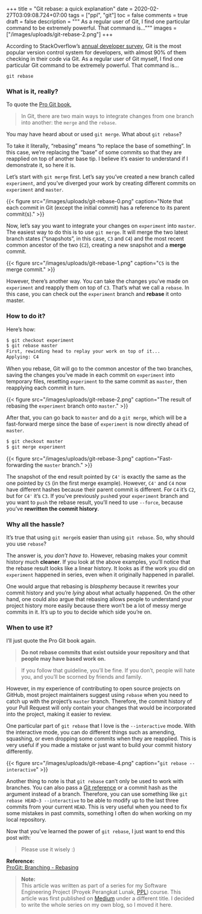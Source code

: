 +++
title = "Git rebase: a quick explanation"
date = 2020-02-27T03:09:08.724+07:00
tags = ["ppl", "git"]
toc = false
comments = true
draft = false
description = """
As a regular user of Git, I find one particular command
to be extremely powerful. That command is…"""
images = ["/images/uploads/git-rebase-2.png"]
+++

According to StackOverflow’s [annual developer survey][StackOverflow-survey],
Git is the most popular version control system for developers, with almost 90%
of them checking in their code via Git. As a regular user of Git myself, I find
one particular Git command to be extremely powerful. That command is…

```
git rebase
```

### **What** is it, really?

To quote the [Pro Git book][ProGit-branching-rebasing],

> In Git, there are two main ways to integrate changes from one branch into
> another: the `merge` and the `rebase`.

You may have heard about or used `git merge`. What about `git rebase`?

To take it literally, “rebasing” means “to replace the base of something”. In
this case, we’re replacing the “base” of some commits so that they are reapplied
on top of another base tip. I believe it’s easier to understand if I demonstrate
it, so here it is.

Let’s start with `git merge` first. Let’s say you’ve created a new branch called
`experiment`, and you’ve diverged your work by creating different commits on
`experiment` and `master`.

{{< figure src="/images/uploads/git-rebase-0.png"
caption="Note that each commit in Git (except the initial commit) has a reference to its parent commit(s)." >}}

Now, let’s say you want to integrate your changes on `experiment` into `master`.
The easiest way to do this is to use `git merge`. It will merge the two latest
branch states (“snapshots”, in this case, `C3` and `C4`) and the most recent
common ancestor of the two (`C2`), creating a new snapshot and a **merge**
commit.

{{< figure src="/images/uploads/git-rebase-1.png" caption="`C5` is the merge commit." >}}

However, there’s another way. You can take the changes you’ve made on
`experiment` and reapply them on top of `C3`. That’s what we call a `rebase`. In
this case, you can check out the `experiment` branch and **rebase** it onto
master.

### **How** to do it?

Here’s how:

```bash
$ git checkout experiment
$ git rebase master
First, rewinding head to replay your work on top of it...
Applying: C4
```

When you rebase, Git will go to the common ancestor of the two branches, saving
the changes you’ve made in each commit on `experiment` into temporary files,
resetting `experiment` to the same commit as `master`, then reapplying each
commit in turn.

{{< figure src="/images/uploads/git-rebase-2.png"
caption="The result of rebasing the `experiment` branch onto `master`." >}}

After that, you can go back to `master` and do a `git merge`, which will be a
fast-forward merge since the base of `experiment` is now directly ahead of
`master`.

```bash
$ git checkout master
$ git merge experiment
```

{{< figure src="/images/uploads/git-rebase-3.png" caption="Fast-forwarding the `master` branch." >}}

The snapshot of the end result pointed by `C4'` is exactly the same as the one
pointed by `C5` (in the first merge example). However, `C4'` and `C4` now have
different hashes because their parent commit is different. For `C4` it’s `C2`,
but for `C4'` it’s `C3`. If you’ve previously `push`ed your `experiment` branch
and you want to `push` the rebase result, you’ll need to use `--force`, because
you’ve **rewritten the commit history**.

### **Why** all the hassle?

It’s true that using `git merge`is easier than using `git rebase`. So, why
should you use `rebase`?

The answer is, _you don’t have to_. However, rebasing makes your commit history
much **cleaner**. If you look at the above examples, you’ll notice that the
rebase result looks like a linear history. It looks as if the work you did on
`experiment` happened in series, even when it originally happened in parallel.

One would argue that rebasing is _blasphemy_ because it rewrites your commit
history and you’re _lying_ about what actually happened. On the other hand, one
could also argue that rebasing allows people to understand your project history
more easily because there won’t be a lot of messy merge commits in it. It’s up
to you to decide which side you’re on.

### **When** to use it?

I’ll just quote the Pro Git book again.

> **Do not rebase commits that exist outside your repository and that people may
> have based work on.**

> If you follow that guideline, you’ll be fine. If you don’t, people will hate
> you, and you’ll be scorned by friends and family.

However, in my experience of contributing to open source projects on GitHub,
most project maintainers suggest using `rebase` when you need to catch up with
the project’s `master` branch. Therefore, the commit history of your Pull
Request will only contain your changes that would be incorporated into the
project, making it easier to review.

One particular part of `git rebase` that I love is the `--interactive` mode.
With the interactive mode, you can do different things such as amending,
squashing, or even dropping some commits when they are reapplied. This is very
useful if you made a mistake or just want to build your commit history
differently.

{{< figure src="/images/uploads/git-rebase-4.png" caption="`git rebase --interactive`" >}}

Another thing to note is that `git rebase` can’t only be used to work with
branches. You can also pass a [Git reference][ProGit-git-internals-git-references]
or a commit hash as the argument instead of a branch. Therefore, you can use
something like `git rebase HEAD~3 --interactive` to be able to modify up to the
last three commits from your current `HEAD`. This is very useful when you need
to fix some mistakes in past commits, something I often do when working on my
local repository.

Now that you’ve learned the power of `git rebase`, I just want to end this post
with:

> Please use it wisely :)

**Reference:**\
[ProGit: Branching - Rebasing][ProGit-branching-rebasing]

> **Note:**\
> This article was written as part of a series for my Software Engineering
> Project (Proyek Perangkat Lunak, [PPL][PPL]) course. This article was first
> published on [Medium][Medium] under a different title. I decided to write
> the whole series on my own blog, so I moved it here.

[StackOverflow-survey]: https://insights.stackoverflow.com/survey/2018/#work-_-version-control
[ProGit-branching-rebasing]: https://git-scm.com/book/en/v2/Git-Branching-Rebasing
[ProGit-git-internals-git-references]: https://git-scm.com/book/en/v2/Git-Internals-Git-References
[Medium]: https://medium.com/@laymonage/40709ebb4ec2
[PPL]: /tags/ppl
